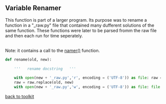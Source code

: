 ## Variable Renamer

This function is part of a larger program. Its purpose was to rename a function in a "_raw.py" file that contained many dufferent solutions of the same function. These functions were later to be parsed fromm the raw file and then each run for time seperately.

<br>Note: it contains a call to the [namer()](/namer.md) function.

```python
def rename(old, new):
    
    '''   rename docstring   '''
    
    with open(new + '_raw.py','r', encoding = ('UTF-8')) as file: raw = file.read()
    raw = raw.replace(old, new)
    with open(new + '_raw.py','w', encoding = ('UTF-8')) as file: file.write(raw)
```



[back to toolkit](/toolkit_page)
